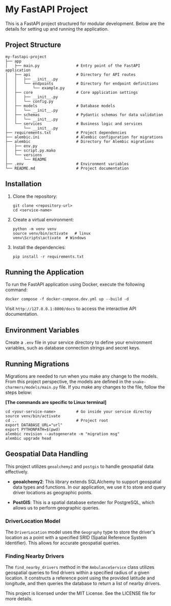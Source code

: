 # My FastAPI Project

This is a FastAPI project structured for modular development. Below are the details for setting up and running the application.

## Project Structure

```
my-fastapi-project
├── app
│   ├── main.py                # Entry point of the FastAPI application
│   ├── api                    # Directory for API routes
│   │   ├── __init__.py
│   │   └── endpoints          # Directory for endpoint definitions
│   │       └── example.py
│   ├── core                   # Core application settings
│   │   ├── __init__.py
│   │   └── config.py
│   ├── models                 # Database models
│   │   └── __init__.py
│   ├── schemas                # Pydantic schemas for data validation
│   │   └── __init__.py
│   └── services               # Business logic and services
│       └── __init__.py
├── requirements.txt           # Project dependencies
├── alembic.ini                # Alembic configuration for migrations
├── alembic                    # Directory for Alembic migrations
│   ├── env.py
│   ├── script.py.mako
│   └── versions
│       └── README
├── .env                       # Environment variables
└── README.md                  # Project documentation
```

## Installation

1. Clone the repository:
   ```
   git clone <repository-url>
   cd <service-name>
   ```

2. Create a virtual environment:
   ```
   python -m venv venv
   source venv/bin/activate   # linux 
   venv\Scripts\activate  # Windows
   ```

3. Install the dependencies:
   ```
   pip install -r requirements.txt
   ```

## Running the Application

To run the FastAPI application using Docker, execute the following command:

```
docker compose -f docker-compose.dev.yml up --build -d
```

Visit `http://127.0.0.1:8000/docs` to access the interactive API documentation.

## Environment Variables

Create a `.env` file in your service directory to define your environment variables, such as database connection strings and secret keys.

## Running Migrations
Migrations are needed to run when you make any change to the models. From this project perspective, the models are defined in the ```snake-charmers/models/main.py``` file. If you make any changes to the file, follow the steps below:

**[The commands are specific to Linux terminal]**
```
cd <your-service-name>         # Go inside your service directoy
source venv/bin/activate   
cd ..                          # Project root 
export DATABASE_URL="url"
export PYTHONPATH=$(pwd)
alembic revision --autogenerate -m "migration msg"
alembic upgrade head
```

## Geospatial Data Handling

This project utilizes `geoalchemy2` and `postgis` to handle geospatial data effectively. 

- **geoalchemy2**: This library extends SQLAlchemy to support geospatial data types and functions. In our application, we use it to store and query driver locations as geographic points.

- **PostGIS**: This is a spatial database extender for PostgreSQL, which allows us to perform geographic queries. 

### DriverLocation Model
The `DriverLocation` model uses the `Geography` type to store the driver's location as a point with a specified SRID (Spatial Reference System Identifier). This allows for accurate geospatial queries.

### Finding Nearby Drivers
The `find_nearby_drivers` method in the `AmbulanceService` class utilizes geospatial queries to find drivers within a specified radius of a given location. It constructs a reference point using the provided latitude and longitude, and then queries the database to return a list of nearby drivers.



This project is licensed under the MIT License. See the LICENSE file for more details.
